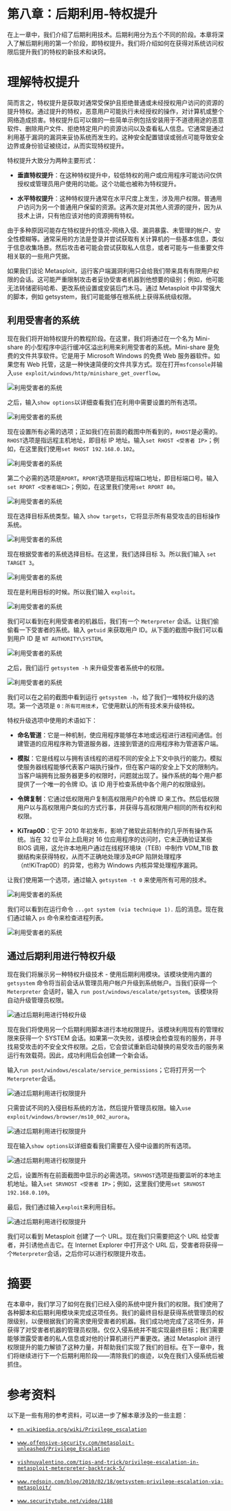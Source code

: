 # 第八章：后期利用-特权提升

在上一章中，我们介绍了后期利用技术。后期利用分为五个不同的阶段。本章将深入了解后期利用的第一个阶段，即特权提升。我们将介绍如何在获得对系统访问权限后提升我们的特权的新技术和诀窍。

# 理解特权提升

简而言之，特权提升是获取对通常受保护且拒绝普通或未经授权用户访问的资源的提升特权。通过提升的特权，恶意用户可能执行未经授权的操作，对计算机或整个网络造成损害。特权提升后可以做的一些简单示例包括安装用于不道德用途的恶意软件、删除用户文件、拒绝特定用户的资源访问以及查看私人信息。它通常是通过利用基于漏洞的漏洞来妥协系统而发生的。这种安全配置错误或弱点可能导致安全边界或身份验证被绕过，从而实现特权提升。

特权提升大致分为两种主要形式：

+   **垂直特权提升**：在这种特权提升中，较低特权的用户或应用程序可能访问仅供授权或管理员用户使用的功能。这个功能也被称为特权提升。

+   **水平特权提升**：这种特权提升通常在水平尺度上发生，涉及用户权限。普通用户访问为另一个普通用户保留的资源。这再次是对其他人资源的提升，因为从技术上讲，只有他应该对他的资源拥有特权。

由于多种原因可能存在特权提升的情况-网络入侵、漏洞暴露、未管理的帐户、安全性模糊等。通常采用的方法是登录并尝试获取有关计算机的一些基本信息，类似于信息收集场景。然后攻击者可能会尝试获取私人信息，或者可能与一些重要文件相关联的一些用户凭据。

如果我们谈论 Metasploit，运行客户端漏洞利用只会给我们带来具有有限用户权限的会话。这可能严重限制攻击者妥协受害者机器到他想要的级别；例如，他可能无法转储密码哈希、更改系统设置或安装后门木马。通过 Metasploit 中非常强大的脚本，例如 getsystem，我们可能能够在根系统上获得系统级权限。

## 利用受害者的系统

现在我们将开始特权提升的教程阶段。在这里，我们将通过在一个名为 Mini-share 的小型程序中运行缓冲区溢出利用来利用受害者的系统。Mini-share 是免费的文件共享软件。它是用于 Microsoft Windows 的免费 Web 服务器软件。如果您有 Web 托管，这是一种快速简便的文件共享方式。现在打开`msfconsole`并输入`use exploit/windows/http/minishare_get_overflow`。

![利用受害者的系统](img/3589OS_08_01.jpg)

之后，输入`show options`以详细查看我们在利用中需要设置的所有选项。

![利用受害者的系统](img/3589OS_08_02.jpg)

现在设置所有必需的选项；正如我们在前面的截图中所看到的，`RHOST`是必需的。`RHOST`选项是指远程主机地址，即目标 IP 地址。输入`set RHOST <受害者 IP>`；例如，在这里我们使用`set RHOST 192.168.0.102`。

![利用受害者的系统](img/3589OS_08_03.jpg)

第二个必需的选项是`RPORT`。`RPORT`选项是指远程端口地址，即目标端口号。输入`set RPORT <受害者端口>`；例如，在这里我们使用`set RPORT 80`。

![利用受害者的系统](img/3589OS_08_04.jpg)

现在选择目标系统类型。输入 `show targets`，它将显示所有易受攻击的目标操作系统。

![利用受害者的系统](img/3589OS_08_05.jpg)

现在根据受害者的系统选择目标。在这里，我们选择目标 3。所以我们输入 `set TARGET 3`。

![利用受害者的系统](img/3589OS_08_06.jpg)

现在是利用目标的时候。所以我们输入 `exploit`。

![利用受害者的系统](img/3589OS_08_07.jpg)

我们可以看到在利用受害者的机器后，我们有一个 `Meterpreter` 会话。让我们偷偷看一下受害者的系统。输入 `getuid` 来获取用户 ID。从下面的截图中我们可以看到用户 ID 是 `NT AUTHORITY\SYSTEM`。

![利用受害者的系统](img/3589OS_08_08.jpg)

之后，我们运行 `getsystem -h` 来升级受害者系统中的权限。

![利用受害者的系统](img/3589OS_08_09.jpg)

我们可以在之前的截图中看到运行 `getsystem -h`，给了我们一堆特权升级的选项。第一个选项是 `0：所有可用技术`，它使用默认的所有技术来升级特权。

特权升级选项中使用的术语如下：

+   **命名管道**：它是一种机制，使应用程序能够在本地或远程进行进程间通信。创建管道的应用程序称为管道服务器，连接到管道的应用程序称为管道客户端。

+   **模拟**：它是线程以与拥有该线程的进程不同的安全上下文中执行的能力。模拟使服务器线程能够代表客户端执行操作，但在客户端的安全上下文的限制内。当客户端拥有比服务器更多的权限时，问题就出现了。操作系统的每个用户都提供了一个唯一的令牌 ID。该 ID 用于检查系统中各个用户的权限级别。

+   **令牌复制**：它通过低权限用户复制高权限用户的令牌 ID 来工作。然后低权限用户以与高权限用户类似的方式行事，并获得与高权限用户相同的所有权利和权限。

+   **KiTrap0D**：它于 2010 年初发布，影响了微软此前制作的几乎所有操作系统。当在 32 位平台上启用对 16 位应用程序的访问时，它未正确验证某些 BIOS 调用，这允许本地用户通过在线程环境块（TEB）中制作 VDM_TIB 数据结构来获得特权，从而不正确地处理涉及#GP 陷阱处理程序（nt!KiTrap0D）的异常，也称为 Windows 内核异常处理程序漏洞。

让我们使用第一个选项，通过输入 `getsystem -t 0` 来使用所有可用的技术。

![利用受害者的系统](img/3589OS_08_10.jpg)

我们可以看到在运行命令 `...got system (via technique 1).` 后的消息。现在我们通过输入 `ps` 命令来检查进程列表。

![利用受害者的系统](img/3589OS_08_11.jpg)

## 通过后期利用进行特权升级

现在我们将展示另一种特权升级技术 - 使用后期利用模块。该模块使用内置的 `getsystem` 命令将当前会话从管理员用户帐户升级到系统帐户。当我们获得一个 `Meterpreter` 会话时，输入 `run post/windows/escalate/getsystem`。该模块将自动升级管理员权限。

![通过后期利用进行特权升级](img/3589OS_08_12.jpg)

现在我们将使用另一个后期利用脚本进行本地权限提升。该模块利用现有的管理权限来获得一个 SYSTEM 会话。如果第一次失败，该模块会检查现有的服务，并寻找易受攻击的不安全文件权限。之后，它会尝试重新启动替换的易受攻击的服务来运行有效载荷。因此，成功利用后会创建一个新会话。

输入`run post/windows/escalate/service_permissions`；它将打开另一个`Meterpreter`会话。

![通过后期利用进行权限提升](img/3589OS_08_13.jpg)

只需尝试不同的入侵目标系统的方法，然后提升管理员权限。输入`use exploit/windows/browser/ms10_002_aurora`。

![通过后期利用进行权限提升](img/3589OS_08_14.jpg)

现在输入`show options`以详细查看我们需要在入侵中设置的所有选项。

![通过后期利用进行权限提升](img/3589OS_08_15.jpg)

之后，设置所有在前面截图中显示的必需选项。`SRVHOST`选项是指要监听的本地主机地址。输入`set SRVHOST <受害者 IP>`；例如，这里我们使用`set SRVHOST 192.168.0.109`。

最后，我们通过输入`exploit`来利用目标。

![通过后期利用进行权限提升](img/3589OS_08_16.jpg)

我们可以看到 Metasploit 创建了一个 URL。现在我们只需要把这个 URL 给受害者，并引诱他点击它。在 Internet Explorer 中打开这个 URL 后，受害者将获得一个`Meterpreter`会话，之后你可以进行权限提升攻击。

# 摘要

在本章中，我们学习了如何在我们已经入侵的系统中提升我们的权限。我们使用了各种脚本和后期利用模块来完成这项任务。我们的最终目标是获得系统管理员的权限级别，以便根据我们的需求使用受害者的机器。我们成功地完成了这项任务，并获得了对受害者机器的管理员权限。仅仅入侵系统并不能实现最终目标；我们需要能够泄露受害者的私人信息或对他的计算机进行严重更改。通过 Metasploit 进行权限提升的能力解锁了这种力量，并帮助我们实现了我们的目标。在下一章中，我们将继续进行下一个后期利用阶段——清除我们的痕迹，以免在我们入侵系统后被抓住。

# 参考资料

以下是一些有用的参考资料，可以进一步了解本章涉及的一些主题：

+   [`en.wikipedia.org/wiki/Privilege_escalation`](http://en.wikipedia.org/wiki/Privilege_escalation)

+   [`www.offensive-security.com/metasploit-unleashed/Privilege_Escalation`](http://www.offensive-security.com/metasploit-unleashed/Privilege_Escalation)

+   [`vishnuvalentino.com/tips-and-trick/privilege-escalation-in-metasploit-meterpreter-backtrack-5/`](http://vishnuvalentino.com/%E2%80%A8tips-and-trick/privilege-escalation-in-metasploit-meterpreter-backtrack-5/)

+   [`www.redspin.com/blog/2010/02/18/getsystem-privilege-escalation-via-metasploit/`](http://www.redspin.com/blog/2010/02/18/getsystem-privilege-escalation-via-metasploit/)

+   [`www.securitytube.net/video/1188`](http://www.securitytube.net/video/1188)
